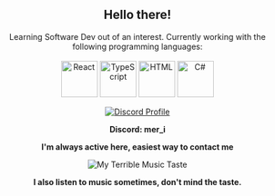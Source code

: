 <div align="center">

## Hello there!

Learning Software Dev out of an interest. Currently working with the following programming languages: <br><br>
<img src="https://github.com/user-attachments/assets/8808bfd5-181c-4aa7-b435-37954656867e" alt="React" height="64" width="64">
<img src="https://github.com/user-attachments/assets/88c58bf9-0255-482b-a0d9-56c7c7e6ef51" alt="TypeScript" height="64" width="64">
<img src="https://upload.wikimedia.org/wikipedia/commons/thumb/6/61/HTML5_logo_and_wordmark.svg/512px-HTML5_logo_and_wordmark.svg.png" alt="HTML" height="64" width="64">
<img src="https://upload.wikimedia.org/wikipedia/commons/thumb/b/bd/Logo_C_sharp.svg/1200px-Logo_C_sharp.svg.png" alt="C#" height="64" width="64">


[![Discord Profile](https://lanyard.cnrad.dev/api/211096783764455426?bg=&theme=&showDisplayName=true&borderRadius=20px)](https://discord.com/users/211096783764455426)

**Discord: mer_i**

**I'm always active here, easiest way to contact me**

![My Terrible Music Taste](https://spotify-recently-played-readme.vercel.app/api?user=79b2x420yts10xt8ygw1uw7er&unique={true|1|on|yes})


**I also listen to music sometimes, don't mind the taste.**

</div>
